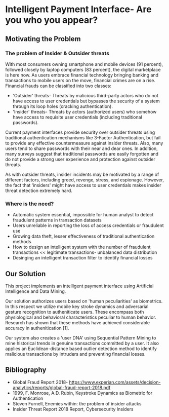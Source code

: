 # Intelligent Payment Interface- Are you who you appear?

## Motivating the Problem
### The problem of Insider & Outsider threats 
With most consumers owning smartphone and mobile devices (91 percent), followed closely by laptop computers (83 percent), the digital marketplace is here now. As users embrace financial technology bringing banking and transactions to mobile users on the move, financial crimes are on a rise. Financial frauds can be classified into two classes: 
- 'Outsider' threats- Threats by malicious third-party actors who do not have access to user credentials but bypasses the security of a system through its loop holes (cracking authentication).
- 'Insider' threats- Threats by actors (authorized users) who somehow have access to requisite user credentials (including traditional passwords).

Current payment interfaces provide security over outsider threats using traditional authentication mechanisms like 3-Factor Authentication, but fail to provide any effective countermeasure against insider threats. Also, many users tend to share passwords with their near and dear ones. In addition, many surveys suggest that traditional passwords are easily forgotten and do not provide a strong user experience and protection against outsider threats. 

As with outsider threats, insider incidents may be motivated by a range of different factors, including greed, revenge, stress, and espionage. However, the fact that 'insiders' might have access to user credentials makes insider threat detection extremely hard.  

### Where is the need?
- Automatic system essential, impossible for human analyst to detect fraudulent patterns in transaction datasets
- Users unreliable in reporting the loss of access credentials or fraudulent use
- Growing data theft, lesser effectiveness of traditional authentication methods
- How to design an intelligent system with the number of fraudulent transactions << legitimate transactions- unbalanced data distribution
- Desinging an intelligent transaction filter to identify financial losses


## Our Solution
This project implements an intelligent payment interface using Artificial Intelligence and Data Mining. 

Our solution authorizes users based on 'human peculiarities' as biometrics. In this respect we utilize mobile key stroke dynamics and adversarial gesture recognition to autheniticate users. These encompass both physiological and behavioral characteristics peculiar to human behavior. Research has shown that these methods have achieved considerable accuracy in authenitication [1].

Our system also creates a 'user DNA' using Sequential Pattern Mining to mine historical trends in genuine transactions committed by a user. It also applies an Euclidean-distance based outlier detection method to identify malicious transactions by intruders and preventing financial losses.   

## Bibliography
- Global Fraud Report 2018- https://www.experian.com/assets/decision-analytics/reports/global-fraud-report-2018.pdf
- 1999, F. Monrose, A.D. Rubin, Keystroke Dynamics as Biometric for Authentication
- Steven Furnell, Enemies within: the problem of insider attacks
- Insider Threat Report 2018 Report, Cybersecurity Insiders


